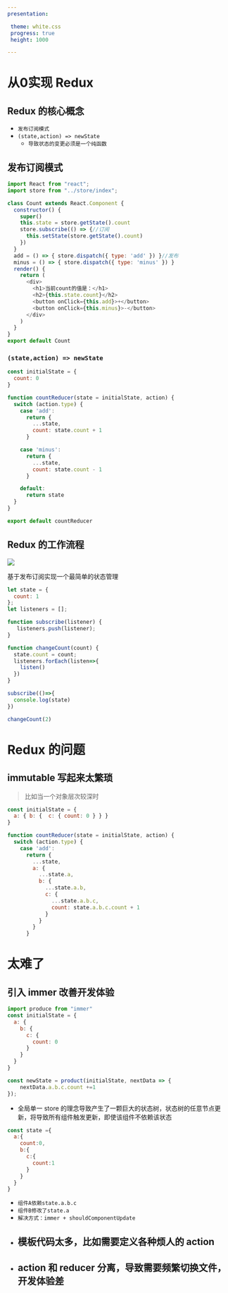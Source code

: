 ```yaml
---
presentation:

 theme: white.css
 progress: true
 height: 1000

---
```



<!-- slide -->
# 从0实现 Redux 
<!-- slide -->
## Redux 的核心概念
- `发布订阅模式`
- `(state,action) => newState`
  - `导致状态的变更必须是一个纯函数`
<!-- slide -->
## 发布订阅模式
```js
import React from "react";
import store from "../store/index";

class Count extends React.Component {
  constructor() {
    super()
    this.state = store.getState().count
    store.subscribe(() => {//订阅
      this.setState(store.getState().count)
    })
  }
  add = () => { store.dispatch({ type: 'add' }) }//发布
  minus = () => { store.dispatch({ type: 'minus' }) }
  render() {
    return (
      <div>
        <h1>当前count的值是：</h1>
        <h2>{this.state.count}</h2>
        <button onClick={this.add}>+</button>
        <button onClick={this.minus}>-</button>
      </div>
    )
  }
}
export default Count
```
<!-- slide -->

### `(state,action) => newState`
```js
const initialState = {
  count: 0
}

function countReducer(state = initialState, action) {
  switch (action.type) {
    case 'add':
      return {
        ...state,
        count: state.count + 1
      }

    case 'minus':
      return {
        ...state,
        count: state.count - 1
      }

    default:
      return state
  }
}

export default countReducer
```

<!-- slide -->
## Redux 的工作流程
![](https://pic4.zhimg.com/v2-1111b098e354c2214f137017c92449df_b.webp)

<!-- slide -->
基于发布订阅实现一个最简单的状态管理
```js
let state = {
  count: 1
};
let listeners = [];

function subscribe(listener) {
   listeners.push(listener);
}

function changeCount(count) {
  state.count = count;
  listeners.forEach(listen=>{
    listen()
  })
}

subscribe(()=>{
  console.log(state)
})

changeCount(2)
```
<!-- slide -->
# Redux 的问题
<!-- slide -->
## immutable 写起来太繁琐
> 比如当一个对象层次较深时
```js
const initialState = {
  a: { b: {  c: { count: 0 } } }
}

function countReducer(state = initialState, action) {
  switch (action.type) {
    case 'add':
      return {
        ...state,
        a: {
          ...state.a,
          b: {
            ...state.a.b,
            c: {
              ...state.a.b.c,
              count: state.a.b.c.count + 1
            }
          }
        }
      }
```
<!-- slide -->
# 太难了

<!-- slide -->
## 引入 immer 改善开发体验

```js
import produce from "immer"
const initialState = {
  a: {
    b: {
      c: {
        count: 0
      }
    }
  }
}

const newState = product(initialState, nextData => {
    nextData.a.b.c.count +=1 
});
```


<!-- slide -->
- 全局单一 store 的理念导致产生了一颗巨大的状态树，状态树的任意节点更新，将导致所有组件触发更新，即使该组件不依赖该状态

```js
const state ={
  a:{
    count:0,
    b:{
      c:{
        count:1
      }
    }
  }
}
```

- `组件A依赖state.a.b.c`
- `组件B修改了state.a`
- `解决方式：immer + shouldComponentUpdate`

<!-- slide -->
- ## 模板代码太多，比如需要定义各种烦人的 action
- ## action 和 reducer 分离，导致需要频繁切换文件，开发体验差